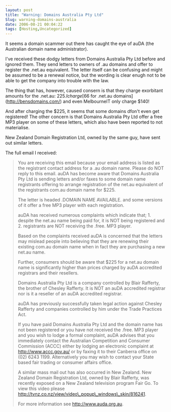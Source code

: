 ```yaml
---
layout: post
title: "Warning: Domains Australia Pty Ltd"
Slug: warning-domains-australia
date: 2006-08-21 00:04:22
tags: [Hosting,Uncategorized]
---
```

It seems a domain scammer out there has caught the eye of auDA (the Australian domain name administrator).

I've received these dodgy letters from Domains Australia Pty Ltd before and ignored them. They send letters to owners of .au domains and offer to register the .net.au equivalent. The letter itself can be confusing and might be assumed to be a renewal notice, but the wording is clear enugh not to be able to get the company into trouble with the law.

The thing that has, however, caused consern is that they charge exorbitant amounts for the .net.au: $225. I charge [$66 for .net.au domains](http://bensdomains.com/) and even MelbourneIT only charge $140!

And after charging the $225, it seems that some domains dfon't even get registered! The other concern is that Domains Australia Pty Ltd offer a free MP3 player on some of these letters, which also have been reported to not materialise.

New Zealand Domain Registration Ltd, owned by the same guy, have sent out similar letters.

The full email I received:

> You are receiving this email because your email address is listed as the registrant contact address for a .au domain name. Please do NOT reply to this email. auDA has become aware that Domains Australia Pty Ltd is sending letters and/or faxes to some domain name registrants offering to arrange registration of the net.au equivalent of the registrants com.au domain name for $225.
> 
> The letter is headed .DOMAIN NAME AVAILABLE. and some versions of it offer a free MP3 player with each registration.
> 
> auDA has received numerous complaints which indicate that; 1. despite the net.au name being paid for, it is NOT being registered and 2. registrants are NOT receiving the .free. MP3 player.
> 
> Based on the complaints received auDA is concerned that the letters may mislead people into believing that they are renewing their existing com.au domain name when in fact they are purchasing a new net.au name.
> 
> Further, consumers should be aware that $225 for a net.au domain name is significantly higher than prices charged by auDA accredited registrars and their resellers.
> 
> Domains Australia Pty Ltd is a company controlled by Blair Rafferty, the brother of Chesley Rafferty. It is NOT an auDA accredited registrar nor is it a reseller of an auDA accredited registrar.
> 
> auDA has previously successfully taken legal action against Chesley Rafferty and companies controlled by him under the Trade Practices Act.
> 
> If you have paid Domains Australia Pty Ltd and the domain name has not been registered or you have not received the .free. MP3 player and you wish to lodge a formal complaint, auDA advises that you immediately contact the Australian Competition and Consumer Commission (ACCC) either by lodging an electronic complaint at http://www.accc.gov.au/ or by faxing it to their Canberra office on (02) 6243 1199. Alternatively you may wish to contact your State based fair trading or consumer affairs office.
> 
> A similar mass mail out has also occurred in New Zealand. New Zealand Domain Registration Ltd, owned by Blair Rafferty, was recently exposed on a New Zealand television program Fair Go. To view this video please http://tvnz.co.nz/view/video\_popup\_windows\_skin/816241.
> 
> For more information see http://www.auda.org.au.
